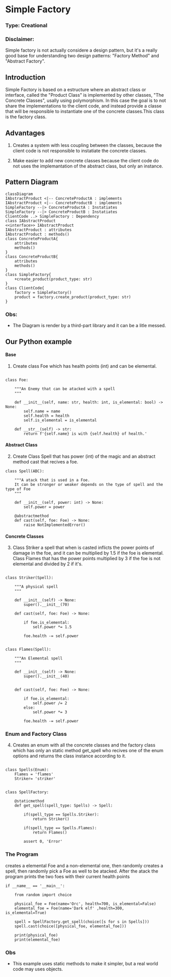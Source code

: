 # Simple Factory

### Type: Creational

### Disclaimer:

Simple factory is not actually considere a design pattern, but it's a really good base for understanding two design patterns: "Factory Method" and "Abstract Factory".

## Introduction

Simple Factory is based on a estructure where an abstract class or interface, called the "Product Class" is implemented by other classes, "The Concrete Classes", usally using polymorphism. In this case the goal is to not share the implementations to the client code, and instead  provide a classe that will be responsible to instantiate one of the concrete classes.This class is the factory class.

## Advantages

1. Creates a system with less coupling between the classes, because the client code is not responsible to instatiate the concrete classes.

2. Make easier to add new concrete classes because the client code do not uses the implemantation of the abstract class, but only an instance.

## Pattern Diagram

```mermaid
classDiagram
IAbstractProduct <|-- ConcreteProductA : implements
IAbstractProduct <|-- ConcreteProductB : implements
SimpleFactory --|> ConcreteProductA : Instatiates
SimpleFactory --|> ConcreteProductB : Instatiates
ClientCode ..> SimpleFactory : Dependency
class IAbstractProduct
<<interface>> IAbstractProduct
IAbstractProduct : attributes
IAbstractProduct : methods()
class ConcreteProductA{
    attributes
    methods()
}
class ConcreteProductB{
    attributes
    methods()
}
class SimpleFactory{
    +create_product(product_type: str)
}
class ClientCode{
    factory = SimpleFactory()
    product = factory.create_product(product_type: str)
}
```
### Obs:

* The Diagram is render by a third-part library and it can be a litle messed.

## Our Python example

#### Base

1. Create class Foe which has health points (int) and can be elemental.

```

class Foe:
    
    """An Enemy that can be atacked with a spell
    """
    
    def __init__(self, name: str, health: int, is_elemental: bool) -> None:
        self.name = name
        self.health = health
        self.is_elemental = is_elemental

    def __str__(self) -> str:
        return f'{self.name} is with {self.health} of health.'

```

#### Abstract Class

2. Create Class Spell that has power (int) of the magic and an abstract method cast that recives a foe.

```
class Spell(ABC):
    
    """A atack that is used in a Foe. 
    It can be stronger or weaker depends on the type of spell and the type of Foe
    """
    
    def __init__(self, power: int) -> None:
        self.power = power
    
    @abstractmethod
    def cast(self, foe: Foe) -> None:
        raise NotImplementedError()

```
#### Concrete Classes

3. Class Striker a spell that when is casted inflicts the power points of damage in the foe, and it can be multiplied by 1.5 if the foe is elemental. Class Flames  that has the power points multiplied by 3 if the foe is not elemental and divided by 2 if it's.

```

class Striker(Spell):
    
    """A physical spell
    """
    
    def __init__(self) -> None:
        super().__init__(70)
        
    def cast(self, foe: Foe) -> None:
        
        if foe.is_elemental:
            self.power *= 1.5
        
        foe.health -= self.power


class Flames(Spell):
    
    """An Elemental spell
    """
    
    def __init__(self) -> None:
        super().__init__(40)
    
    
    def cast(self, foe: Foe) -> None:
            
        if foe.is_elemental:
            self.power /= 2
        else:
            self.power *= 3
        
        foe.health -= self.power

```

### Enum and Factory Class

4. Creates an enum with all the concrete classes and the factory class which has only an static method get_spell who recives one of the enum options and returns the class instance according to it.

```

class Spells(Enum):
    Flames = 'flames'
    Striker= 'striker'


class SpellFactory:
    
    @staticmethod
    def get_spell(spell_type: Spells) -> Spell:

        if(spell_type == Spells.Striker):
            return Striker()
        
        if(spell_type == Spells.Flames):
            return Flames()
        
        assert 0, 'Error'

```

### The Program

creates a elemental Foe and a non-elemental one, then randomly creates a spell, then randomly pick a Foe as well to be atacked.
After the atack the program prints the two foes with their current health points 

```
if __name__ == '__main__':
    
    from random import choice
    
    physical_foe = Foe(name='Orc', health=700, is_elemental=False)
    elemental_foe = Foe(name='Dark elf' ,health=300, is_elemental=True)
    
    spell = SpellFactory.get_spell(choice([s for s in Spells]))
    spell.cast(choice([physical_foe, elemental_foe]))
    
    print(physical_foe)
    print(elemental_foe)

```

### Obs

* This example uses static methods to make it simpler, but a real world code may uses objects.
